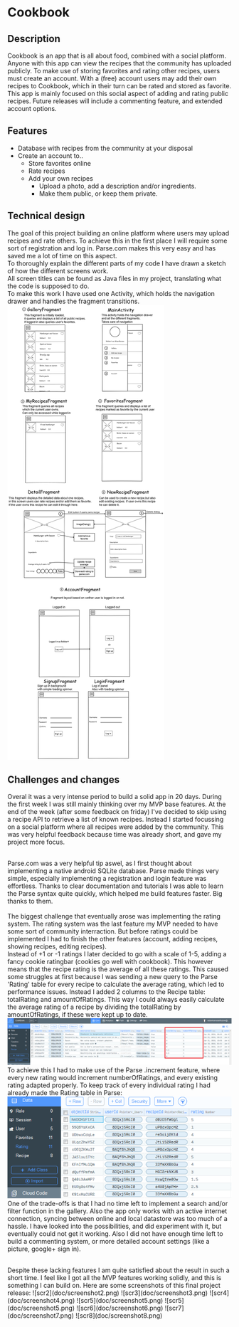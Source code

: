 # Cookbook

## Description
Cookbook is an app that is all about food, combined with a social platform. Anyone with this app can view the recipes that the community has uploaded publicly.
To make use of storing favorites and rating other recipes, users must create an account. With a (free) account users may add their own recipes to Cookbook, which in their turn can be rated and stored as favorite. This app is mainly focused on this social aspect of adding and rating public recipes. Future releases will include a commenting feature, and extended account options.

## Features

- Database with recipes from the community at your disposal
- Create an account to..
  - Store favorites online
  - Rate recipes
  - Add your own recipes
    - Upload a photo, add a description and/or ingredients.
    - Make them public, or keep them private.

## Technical design

The goal of this project building an online platform where users may upload recipes and rate others. To achieve this in the first place I will require some sort of registration and log in. Parse.com makes this very easy and has saved me a lot of time on this aspect.<br> 
To thoroughly explain the different parts of my code I have drawn a sketch of how the different screens work.<br>
All screen titles can be found as Java files in my project, translating what the code is supposed to do. <br>
To make this work I have used one Activity, which holds the navigation drawer and handles the fragment transitions. <br>
![sketch](doc/tech-sketch.png)


## Challenges and changes
Overal it was a very intense period to build a solid app in 20 days. During the first week I was still mainly thinking over my MVP base features. At the end of the week (after some feedback on friday) I've decided to skip using a recipe API to retrieve a list of known recipes. Instead I started focussing on a social platform where all recipes were added by the community. This was very helpful feedback because time was already short, and gave my project more focus. <br> <br>

Parse.com was a very helpful tip aswel, as I first thought about implementing a native android SQLite database. Parse made things very simple, especially implementing a registration and login feature was effortless. Thanks to clear documentation and tutorials I was able to learn the Parse syntax quite quickly, which helped me build features faster. Big thanks to them.<br>
<br>
The biggest challenge that eventually arose was implementing the rating system. The rating system was the last feature my MVP needed to have some sort of community interraction. But before ratings could be implemented I had to finish the other features (account, adding recipes, showing recipes, editing recipes). <br>
Instead of +1 or -1 ratings I later decided to go with a scale of 1-5, adding a fancy cookie ratingbar (cookies go well with cookbook). This however means that the recipe rating is the average of all these ratings. This caused some struggles at first because I was sending a new query to the Parse 'Rating' table for every recipe to calculate the average rating, which led to performance issues. Instead I added 2 columns to the Recipe table: totalRating and amountOfRatings. This way I could always easily calculate the average rating of a recipe by dividing the totalRating by amountOfRatings, if these were kept up to date.<br>
![parse2](doc/parse2.png)
To achieve this I had to make use of the Parse .increment feature, where every new rating would increment numberOfRatings, and every existing rating adapted properly. To keep track of every individual rating I had already made the Rating table in Parse:<br>
![parse3](doc/parse3.png)
<br>
One of the trade-offs is that I had no time left to implement a search and/or filter function in the gallery.
Also the app only works with an active internet connection, syncing between online and local datastore was too much of a hassle. I have looked into the possibilities, and did experiment with it, but eventually could not get it working. Also I did not have enough time left to build a commenting system, or more detailed account settings (like a picture, google+ sign in).

<br>
Despite these lacking features I am quite satisfied about the result in such a short time. I feel like I got all the MVP features working solidly, and this is something I can build on. Here are some screenshots of this final project release:
![scr2](doc/screenshot2.png)
![scr3](doc/screenshot3.png)
![scr4](doc/screenshot4.png)
![scr5](doc/screenshot5.png)
![scr5](doc/screenshot5.png)
![scr6](doc/screenshot6.png)
![scr7](doc/screenshot7.png)
![scr8](doc/screenshot8.png)




